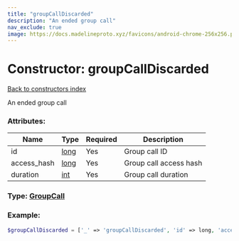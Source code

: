 ```yaml
---
title: "groupCallDiscarded"
description: "An ended group call"
nav_exclude: true
image: https://docs.madelineproto.xyz/favicons/android-chrome-256x256.png
---
```

# Constructor: groupCallDiscarded  
[Back to constructors index](/API_docs/constructors/index.html)



An ended group call

### Attributes:

| Name     |    Type       | Required | Description |
|----------|---------------|----------|-------------|
|id|[long](/API_docs/types/long.html) | Yes|Group call ID|
|access\_hash|[long](/API_docs/types/long.html) | Yes|Group call access hash|
|duration|[int](/API_docs/types/int.html) | Yes|Group call duration|



### Type: [GroupCall](/API_docs/types/GroupCall.html)


### Example:

```php
$groupCallDiscarded = ['_' => 'groupCallDiscarded', 'id' => long, 'access_hash' => long, 'duration' => int];
```  
